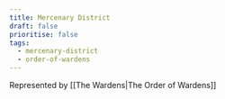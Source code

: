 ```yaml
---
title: Mercenary District
draft: false
prioritise: false
tags:
  - mercenary-district
  - order-of-wardens
---
```


Represented by [[The Wardens|The Order of Wardens]]
